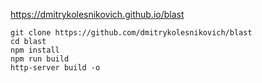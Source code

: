 https://dmitrykolesnikovich.github.io/blast

```
git clone https://github.com/dmitrykolesnikovich/blast
cd blast
npm install
npm run build
http-server build -o

```
